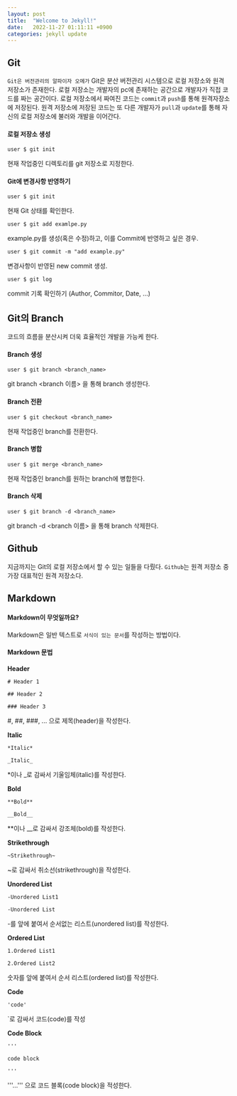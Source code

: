 ```yaml
---
layout: post
title:  "Welcome to Jekyll!"
date:   2022-11-27 01:11:11 +0900
categories: jekyll update
---
```


## Git
`Git은 버전관리의 알파이자 오메가`
Git은 분산 버전관리 시스템으로 로컬 저장소와 원격 저장소가 존재한다. 로컬 저장소는 개발자의 pc에 존재하는 공간으로 개발자가 직접 코드를 짜는 공간이다.
로컬 저장소에서 짜여진 코드는 `commit`과 `push`를 통해 원격자장소에 저장된다. 원격 저장소에 저장된 코드는 또 다른 개발자가 `pull`과 `update`를 통해 자신의 로컬
저장소에 불러와 개발을 이어간다.

#### 로컬 저장소 생성
`user $ git init`

현재 작업중인 디렉토리를 git 저장소로 지정한다.

#### Git에 변경사항 반영하기


`user $ git init`

현재 Git 상태를 확인한다.   

`user $ git add examlpe.py`

example.py를 생성(혹은 수정)하고, 이를 Commit에 반영하고 싶은 경우.   

`user $ git commit -m "add example.py"`

변경사항이 반영된 new commit 생성.   


`user $ git log`

commit 기록 확인하기 (Author, Commitor, Date, ...)   

## Git의 Branch
코드의 흐름을 분산시켜 더욱 효율적인 개발을 가능케 한다.

#### Branch 생성

`user $ git branch <branch_name>`

git branch <branch 이름> 을 통해 branch 생성한다.

#### Branch 전환

`user $ git checkout <branch_name>`

현재 작업중인 branch를 전환한다.

#### Branch 병합

`user $ git merge <branch_name>`

현재 작업중인 branch를 원하는 branch에 병합한다.

#### Branch 삭제

`user $ git branch -d <branch_name>`

git branch -d <branch 이름> 을 통해 branch 삭제한다.

## Github
지금까지는 Git의 로컬 저장소에서 할 수 있는 일들을 다뤘다.
`Github`는 원격 저장소 중 가장 대표적인 원격 저장소다. 

## Markdown
#### Markdown이 무엇일까요?
Markdown은 일반 텍스트로 `서식이 있는 문서`를 작성하는 방법이다.
#### Markdown 문법

**Header**

`# Header 1`

`## Header 2`

`### Header 3`

#, ##, ###, ... 으로 제목(header)을 작성한다.

**Italic**

`*Italic*`

`_Italic_`

*이나 _로 감싸서 기울임체(italic)를 작성한다.

**Bold**

`**Bold**`

`__Bold__`

**이나 __로 감싸서 강조체(bold)를 작성한다.

**Strikethrough**

`~Strikethrough~`

~로 감싸서 취소선(strikethrough)을 작성한다.

**Unordered List**

`-Unordered List1`

`-Unordered List`

-를 앞에 붙여서 순서없는 리스트(unordered list)를 작성한다.

**Ordered List**

`1.Ordered List1`

`2.Ordered List2`

숫자를 앞에 붙여서 순서 리스트(ordered list)를 작성한다.

**Code**

`'code'`

`로 감싸서 코드(code)를 작성

**Code Block**

`'''`

`code block`

`'''`

'''...''' 으로 코드 블록(code block)을 적성한다.
